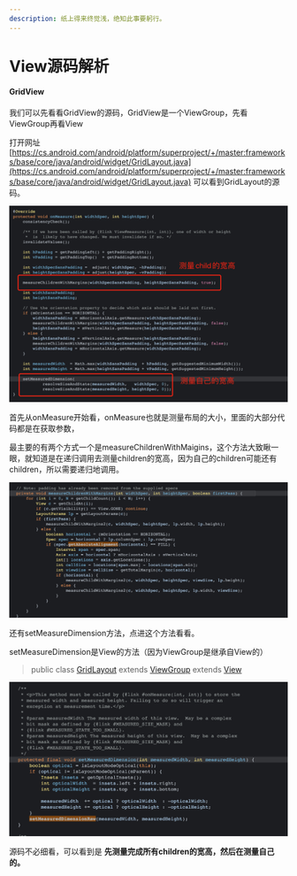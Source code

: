 ```yaml
---
description: 纸上得来终觉浅，绝知此事要躬行。
---
```


# View源码解析

#### GridView

我们可以先看看GridView的源码，GridView是一个ViewGroup，先看ViewGroup再看View

打开网址 [https://cs.android.com/android/platform/superproject/+/master:frameworks/base/core/java/android/widget/GridLayout.java](https://cs.android.com/android/platform/superproject/+/master:frameworks/base/core/java/android/widget/GridLayout.java)  可以看到GridLayout的源码。

![](../../../.gitbook/assets/image%20%2821%29.png)

首先从onMeasure开始看，onMeasure也就是测量布局的大小，里面的大部分代码都是在获取参数，

最主要的有两个方式一个是measureChildrenWithMaigins，这个方法大致瞅一眼，就知道是在递归调用去测量children的宽高，因为自己的children可能还有children，所以需要递归地调用。

![](../../../.gitbook/assets/image%20%2820%29.png)

还有setMeasureDimension方法，点进这个方法看看。

setMeasureDimension是View的方法（因为ViewGroup是继承自View的）

> public class [GridLayout](https://cs.android.com/android/platform/superproject/+/master:frameworks/base/core/java/android/widget/GridLayout.java;bpv=1;bpt=1;l=173?q=class%20gridlayout%20%7B&ss=android%2Fplatform%2Fsuperproject&gsn=GridLayout&gs=kythe%3A%2F%2Fandroid.googlesource.com%2Fplatform%2Fsuperproject%3Flang%3Djava%3Fpath%3Dandroid.widget.GridLayout%2354d1273e18240abf59929d8f729143dc3df33f393f868380d8db68fd179fbdeb) extends [ViewGroup](https://cs.android.com/android/platform/superproject/+/master:frameworks/base/core/java/android/view/ViewGroup.java;drc=master;l=130) extends [View](https://cs.android.com/android/platform/superproject/+/master:frameworks/base/core/java/android/view/View.java;drc=master;l=810)

![](../../../.gitbook/assets/image%20%2824%29.png)

源码不必细看，可以看到是 **先测量完成所有children的宽高，然后在测量自己的。**





